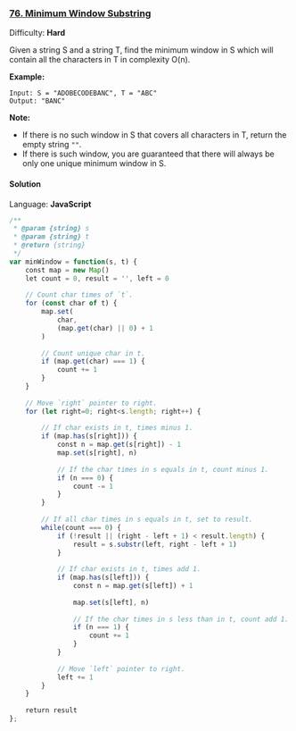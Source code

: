 ### [76\. Minimum Window Substring](https://leetcode.com/problems/minimum-window-substring/)

Difficulty: **Hard**


Given a string S and a string T, find the minimum window in S which will contain all the characters in T in complexity O(n).

**Example:**

```
Input: S = "ADOBECODEBANC", T = "ABC"
Output: "BANC"
```

**Note:**

*   If there is no such window in S that covers all characters in T, return the empty string `""`.
*   If there is such window, you are guaranteed that there will always be only one unique minimum window in S.


#### Solution

Language: **JavaScript**

```javascript
/**
 * @param {string} s
 * @param {string} t
 * @return {string}
 */
var minWindow = function(s, t) {
    const map = new Map()
    let count = 0, result = '', left = 0
    
    // Count char times of `t`.
    for (const char of t) {
        map.set(
            char,
            (map.get(char) || 0) + 1
        )
        
        // Count unique char in t.
        if (map.get(char) === 1) {
            count += 1
        }
    }
​
    // Move `right` pointer to right.
    for (let right=0; right<s.length; right++) {
        
        // If char exists in t, times minus 1.
        if (map.has(s[right])) {
            const n = map.get(s[right]) - 1
            map.set(s[right], n)
            
            // If the char times in s equals in t, count minus 1.
            if (n === 0) {
                count -= 1
            }
        }
        
        // If all char times in s equals in t, set to result.
        while(count === 0) {
            if (!result || (right - left + 1) < result.length) {
                result = s.substr(left, right - left + 1)
            }
            
            // If char exists in t, times add 1.
            if (map.has(s[left])) {
                const n = map.get(s[left]) + 1
                
                map.set(s[left], n)
                
                // If the char times in s less than in t, count add 1.
                if (n === 1) {
                    count += 1
                }
            }
            
            // Move `left` pointer to right.
            left += 1
        }
    }
    
    return result
};
```